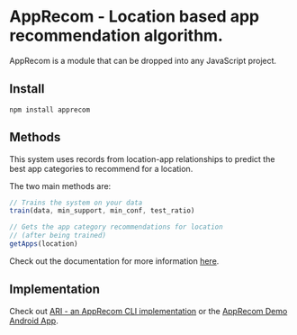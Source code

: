 # AppRecom - Location based app recommendation algorithm.

AppRecom is a module that can be dropped into any JavaScript project.

## Install

`npm install apprecom`

## Methods

This system uses records from location-app relationships to predict the best app categories to recommend for a location.

The two main methods are:

```javascript
// Trains the system on your data
train(data, min_support, min_conf, test_ratio)

// Gets the app category recommendations for location
// (after being trained)
getApps(location)
```

Check out the documentation for more information [here](http://patrickeddy.github.io/apprecom/AppRecom.html).

## Implementation

Check out [ARI - an AppRecom CLI implementation](https://github.com/patrickeddy/ari) or the [AppRecom Demo Android App](https://drive.google.com/open?id=0B5Y3QFf8MTMzMmdWWDFKbmFyMGs).
